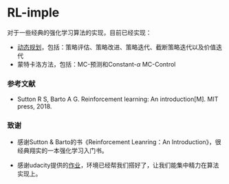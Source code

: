 # RL-imple

对于一些经典的强化学习算法的实现，目前已经实现：

+ [动态规划](https://github.com/BepfCp/RL-imple/tree/master/src/DP)，包括：策略评估、策略改进、策略迭代、截断策略迭代以及价值迭代
+ 蒙特卡洛方法，包括：MC-预测和Constant-$\alpha$ MC-Control

### 参考文献

+ Sutton R S, Barto A G. Reinforcement learning: An introduction[M]. MIT press, 2018.

### 致谢

+ 感谢Sutton & Barto的书《Reinforcement Leanring：An Introduction》，很经典翔实的一本强化学习入门书。

+ 感谢udacity提供的[作业](https://github.com/udacity/deep-reinforcement-learning)，环境已经帮我们搭好了，让我们能集中精力在算法实现上。

